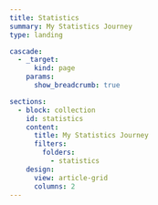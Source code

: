 ```yaml
---
title: Statistics
summary: My Statistics Journey
type: landing

cascade:
  - _target:
      kind: page
    params:
      show_breadcrumb: true

sections:
  - block: collection
    id: statistics
    content:
      title: My Statistics Journey
      filters:
        folders:
          - statistics
    design:
      view: article-grid
      columns: 2
---
```


